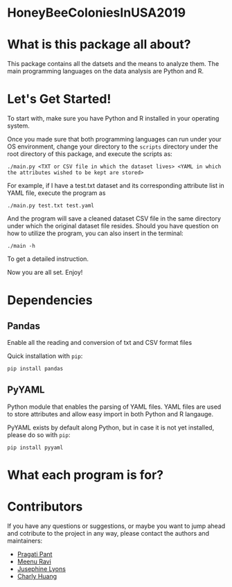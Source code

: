 # HoneyBeeColoniesInUSA2019

# What is this package all about?

This package contains all the datsets and the means to analyze them. The main programming languages on the data analysis are Python and R. 

# Let's Get Started!

To start with, make sure you have Python and R installed in your operating system. 

Once you made sure that both programming languages can run under your OS environment, change your directory to the `scripts` directory under the root directory of this package, and execute the scripts as:

```
./main.py <TXT or CSV file in which the dataset lives> <YAML in which the attributes wished to be kept are stored>
```

For example, if I have a test.txt dataset and its corresponding attribute list in YAML file, execute the program as

```
./main.py test.txt test.yaml
```

And the program will save a cleaned dataset CSV file in the same directory under which the original dataset file resides.
Should you have question on how to utilize the program, you can also insert in the terminal:

```
./main -h
```

To get a detailed instruction.

Now you are all set. Enjoy!

# Dependencies

## Pandas 
Enable all the reading and conversion of txt and CSV format files

Quick installation with `pip`:

```
pip install pandas
```

## PyYAML
Python module that enables the parsing of YAML files. YAML files are used to store attributes and allow easy import in both Python and R langauge.

PyYAML exists by default along Python, but in case it is not yet installed, please do so with `pip`:

```
pip install pyyaml
```

# What each program is for?




# Contributors

If you have any questions or suggestions, or maybe you want to jump ahead and cotribute to the project in any way, please contact the authors and maintainers:

- [Pragati Pant]()
- [Meenu Ravi]()
- [Jusephine Lyons]()
- [Charly Huang](huangc11@rpi.edu)